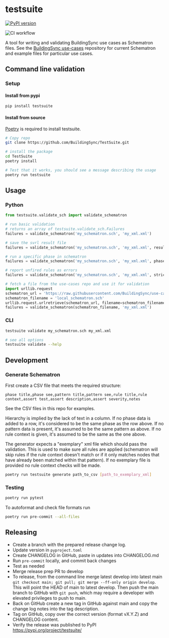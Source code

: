 # testsuite

[![PyPI version](https://badge.fury.io/py/testsuite.svg)](https://badge.fury.io/py/testsuite)

![CI workflow](https://github.com/BuildingSync/TestSuite/actions/workflows/ci.yml/badge.svg?branch=develop)

A tool for writing and validating BuildingSync use cases as Schematron files.
See the [BuildingSync use-cases](https://github.com/BuildingSync/use-cases) repository for current Schematron and example files for particular use cases.

## Command line validation

### Setup

#### Install from pypi

```bash
pip install testsuite
```

#### Install from source

[Poetry](https://python-poetry.org/) is required to install testsuite.

```bash
# Copy repo
git clone https://github.com/BuildingSync/TestSuite.git

# install the package
cd TestSuite
poetry install

# Test that it works, you should see a message describing the usage
poetry run testsuite
```

## Usage

### Python

```python
from testsuite.validate_sch import validate_schematron

# run basic validation
# returns an array of testsuite.validate_sch.Failures
failures = validate_schematron('my_schematron.sch', 'my_xml.xml')

# save the svrl result file
failures = validate_schematron('my_schematron.sch', 'my_xml.xml', result_path='validation_result.svrl')

# run a specific phase in schematron
failures = validate_schematron('my_schematron.sch', 'my_xml.xml', phase='MyPhaseID')

# report unfired rules as errors
failures = validate_schematron('my_schematron.sch', 'my_xml.xml', strict_context=True)

# fetch a file from the use-cases repo and use it for validation
import urllib.request
schematron_url = 'https://raw.githubusercontent.com/BuildingSync/use-cases/main/SEED/schematron/SEED-1.0.0.sch'
schematron_filename = 'local_schematron.sch'
urllib.request.urlretrieve(schematron_url, filename=schematron_filename)
failures = validate_schematron(schematron_filename, 'my_xml.xml')
```

### CLI

```bash
testsuite validate my_schematron.sch my_xml.xml

# see all options
testsuite validate --help
```

## Development

### Generate Schematron

First create a CSV file that meets the required structure:

```
phase title,phase see,pattern title,pattern see,rule title,rule context,assert test,assert description,assert severity,notes
```

See the CSV files in this repo for examples.

Hierarchy is implied by the lack of text in a column. If no phase data is added to a row, it's considered to be the same phase as the row above. If no pattern data is present, it's assumed to be the same pattern as above. If no rule context is given, it's assumed to be the same as the one above.

The generator expects a "exemplary" xml file which should pass the validation. This is used to make sure all rules are applied (schematron will skip rules if the rule context doesn't match or if it only matches nodes that have already been matched within that pattern). If no exemplary file is provided no rule context checks will be made.

```bash
poetry run testsuite generate path_to_csv [path_to_exemplary_xml]
```

### Testing

```bash
poetry run pytest
```

To autoformat and check file formats run

```bash
poetry run pre-commit --all-files
```

## Releasing

- Create a branch with the prepared release change log.
- Update version in `pyproject.toml`
- Create CHANGELOG in GitHub, paste in updates into CHANGELOG.md
- Run `pre-commit` locally, and commit back changes
- Test as needed
- Merge release prep PR to develop
- To release, from the command line merge latest develop into latest main `git checkout main; git pull; git merge --ff-only origin develop`. This will point the HEAD of main to latest develop. Then push the main branch to GitHub with `git push`, which may require a developer with elevated privileges to push to main.
- Back on GitHub create a new tag in GitHub against main and copy the change log notes into the tag description.
- Tag on GitHub, copy over the correct version (format vX.Y.Z) and CHANGELOG content.
- Verify the release was published to PyPI https://pypi.org/project/testsuite/
